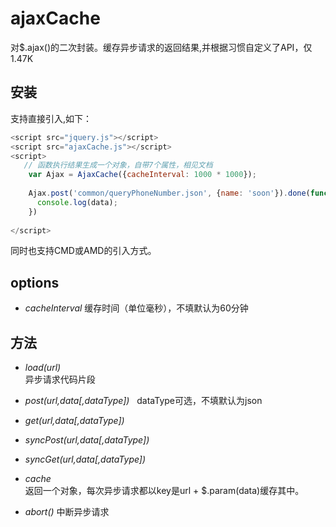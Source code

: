 # ajaxCache
对$.ajax()的二次封装。缓存异步请求的返回结果,并根据习惯自定义了API，仅1.47K

## 安装

支持直接引入,如下：

```javascript
<script src="jquery.js"></script>
<script src="ajaxCache.js"></script>
<script>
   // 函数执行结果生成一个对象，自带7个属性，相见文档 
    var Ajax = AjaxCache({cacheInterval: 1000 * 1000});
    
    Ajax.post('common/queryPhoneNumber.json', {name: 'soon'}).done(function(data) {
      console.log(data);
    })
    
</script>
```
  同时也支持CMD或AMD的引入方式。

## options

+ _cacheInterval_
缓存时间（单位毫秒），不填默认为60分钟

## 方法
 + _load(url)_    
 异步请求代码片段   
 
 + _post(url,data[,dataType])_   dataType可选，不填默认为json

 + _get(url,data[,dataType])_   
 
 + _syncPost(url,data[,dataType])_ 
 
 + _syncGet(url,data[,dataType])_  
 
 + _cache_    
 返回一个对象，每次异步请求都以key是url + $.param(data)缓存其中。 
 
 + _abort()_  中断异步请求   
 
